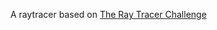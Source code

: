 A raytracer based on [The Ray Tracer Challenge](https://pragprog.com/book/jbtracer/the-ray-tracer-challenge)

